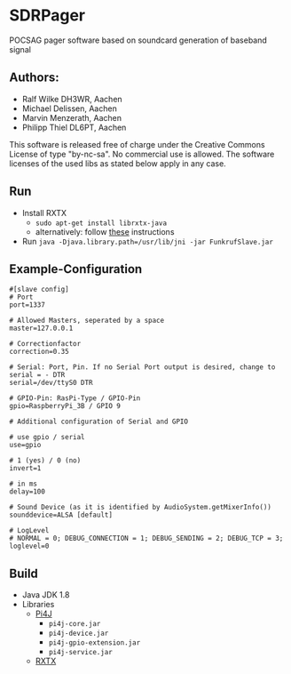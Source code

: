 # SDRPager
POCSAG pager software based on soundcard generation of baseband signal

## Authors:
* Ralf Wilke DH3WR, Aachen
* Michael Delissen, Aachen
* Marvin Menzerath, Aachen
* Philipp Thiel DL6PT, Aachen

This software is released free of charge under the Creative Commons License of type "by-nc-sa". No commercial use
is allowed.
The software licenses of the used libs as stated below apply in any case.


## Run
* Install RXTX
    * `sudo apt-get install librxtx-java`
    * alternatively: follow [these](http://www.jcontrol.org/download/rxtx_de.html) instructions
* Run `java -Djava.library.path=/usr/lib/jni -jar FunkrufSlave.jar`

## Example-Configuration
```
#[slave config]
# Port
port=1337

# Allowed Masters, seperated by a space
master=127.0.0.1

# Correctionfactor
correction=0.35

# Serial: Port, Pin. If no Serial Port output is desired, change to serial = - DTR
serial=/dev/ttyS0 DTR

# GPIO-Pin: RasPi-Type / GPIO-Pin
gpio=RaspberryPi_3B / GPIO 9

# Additional configuration of Serial and GPIO

# use gpio / serial
use=gpio

# 1 (yes) / 0 (no)
invert=1

# in ms
delay=100

# Sound Device (as it is identified by AudioSystem.getMixerInfo())
sounddevice=ALSA [default]

# LogLevel
# NORMAL = 0; DEBUG_CONNECTION = 1; DEBUG_SENDING = 2; DEBUG_TCP = 3;
loglevel=0
```

## Build
* Java JDK 1.8
* Libraries
	* [Pi4J](http://pi4j.com/)
		* `pi4j-core.jar`
		* `pi4j-device.jar`
		* `pi4j-gpio-extension.jar`
		* `pi4j-service.jar`
	* [RXTX](http://www.jcontrol.org/download/rxtx_de.html)
